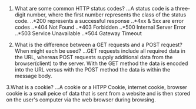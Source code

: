 1. What are some common HTTP status codes?
...A status code is a three-digit number, where the first number represents the class of the status code.
..*200 represents a successful response
..*4xx & 5xx are error codes
..*404 Not Found
..*403 Forbidden
..*500 Internal Server Error
..*503 Service Unavailable
..*504 Gateway Timeout


2. What is the difference between a GET requests and a POST request?
When might each be used?
...GET requests include all required data in the URL, whereas POST requests supply additional data from the browser(client) to the server. With the GET method the data is encoded into the URL versus with the POST method the data is within the message body. 

3.What is a cookie? 
...A cookie or a HTPP Cookie, internet cookie, browser cookie is a small peice of data that is sent from a website and is then stored on the user's computer via the web browser during browsing. 